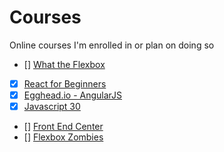 Courses
======
Online courses I'm enrolled in or plan on doing so

- [] [What the Flexbox](https://flexbox.io/)
- [x] [React for Beginners](https://reactforbeginners.com/)
- [x] [Egghead.io - AngularJS](https://www.youtube.com/playlist?list=PLP6DbQBkn9ymGQh2qpk9ImLHdSH5T7yw7)
- [x] [Javascript 30](https://javascript30.com/)
- [] [Front End Center](https://frontend.center/)
- [] [Flexbox Zombies](http://flexboxzombies.com/)
